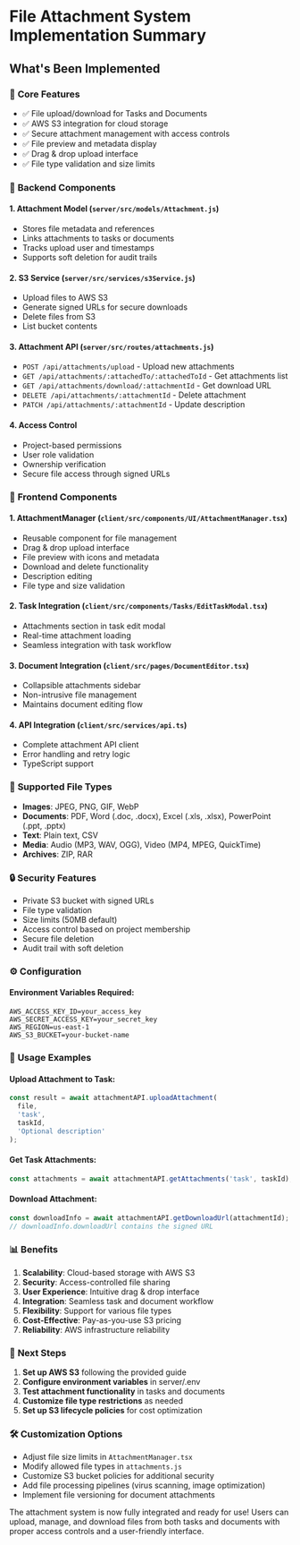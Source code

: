 # File Attachment System Implementation Summary

## What's Been Implemented

### 🎯 **Core Features**
- ✅ File upload/download for Tasks and Documents
- ✅ AWS S3 integration for cloud storage
- ✅ Secure attachment management with access controls
- ✅ File preview and metadata display
- ✅ Drag & drop upload interface
- ✅ File type validation and size limits

### 🔧 **Backend Components**

#### **1. Attachment Model** (`server/src/models/Attachment.js`)
- Stores file metadata and references
- Links attachments to tasks or documents
- Tracks upload user and timestamps
- Supports soft deletion for audit trails

#### **2. S3 Service** (`server/src/services/s3Service.js`)
- Upload files to AWS S3
- Generate signed URLs for secure downloads
- Delete files from S3
- List bucket contents

#### **3. Attachment API** (`server/src/routes/attachments.js`)
- `POST /api/attachments/upload` - Upload new attachments
- `GET /api/attachments/:attachedTo/:attachedToId` - Get attachments list
- `GET /api/attachments/download/:attachmentId` - Get download URL
- `DELETE /api/attachments/:attachmentId` - Delete attachment
- `PATCH /api/attachments/:attachmentId` - Update description

#### **4. Access Control**
- Project-based permissions
- User role validation
- Ownership verification
- Secure file access through signed URLs

### 🎨 **Frontend Components**

#### **1. AttachmentManager** (`client/src/components/UI/AttachmentManager.tsx`)
- Reusable component for file management
- Drag & drop upload interface
- File preview with icons and metadata
- Download and delete functionality
- Description editing
- File type and size validation

#### **2. Task Integration** (`client/src/components/Tasks/EditTaskModal.tsx`)
- Attachments section in task edit modal
- Real-time attachment loading
- Seamless integration with task workflow

#### **3. Document Integration** (`client/src/pages/DocumentEditor.tsx`)
- Collapsible attachments sidebar
- Non-intrusive file management
- Maintains document editing flow

#### **4. API Integration** (`client/src/services/api.ts`)
- Complete attachment API client
- Error handling and retry logic
- TypeScript support

### 📁 **Supported File Types**
- **Images**: JPEG, PNG, GIF, WebP
- **Documents**: PDF, Word (.doc, .docx), Excel (.xls, .xlsx), PowerPoint (.ppt, .pptx)
- **Text**: Plain text, CSV
- **Media**: Audio (MP3, WAV, OGG), Video (MP4, MPEG, QuickTime)
- **Archives**: ZIP, RAR

### 🔒 **Security Features**
- Private S3 bucket with signed URLs
- File type validation
- Size limits (50MB default)
- Access control based on project membership
- Secure file deletion
- Audit trail with soft deletion

### ⚙️ **Configuration**

#### **Environment Variables Required**:
```env
AWS_ACCESS_KEY_ID=your_access_key
AWS_SECRET_ACCESS_KEY=your_secret_key
AWS_REGION=us-east-1
AWS_S3_BUCKET=your-bucket-name
```

### 🚀 **Usage Examples**

#### **Upload Attachment to Task**:
```typescript
const result = await attachmentAPI.uploadAttachment(
  file, 
  'task', 
  taskId, 
  'Optional description'
);
```

#### **Get Task Attachments**:
```typescript
const attachments = await attachmentAPI.getAttachments('task', taskId);
```

#### **Download Attachment**:
```typescript
const downloadInfo = await attachmentAPI.getDownloadUrl(attachmentId);
// downloadInfo.downloadUrl contains the signed URL
```

### 📊 **Benefits**

1. **Scalability**: Cloud-based storage with AWS S3
2. **Security**: Access-controlled file sharing
3. **User Experience**: Intuitive drag & drop interface
4. **Integration**: Seamless task and document workflow
5. **Flexibility**: Support for various file types
6. **Cost-Effective**: Pay-as-you-use S3 pricing
7. **Reliability**: AWS infrastructure reliability

### 🎯 **Next Steps**

1. **Set up AWS S3** following the provided guide
2. **Configure environment variables** in server/.env
3. **Test attachment functionality** in tasks and documents
4. **Customize file type restrictions** as needed
5. **Set up S3 lifecycle policies** for cost optimization

### 🛠️ **Customization Options**

- Adjust file size limits in `AttachmentManager.tsx`
- Modify allowed file types in `attachments.js`
- Customize S3 bucket policies for additional security
- Add file processing pipelines (virus scanning, image optimization)
- Implement file versioning for document attachments

The attachment system is now fully integrated and ready for use! Users can upload, manage, and download files from both tasks and documents with proper access controls and a user-friendly interface.
